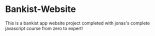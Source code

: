 # Bankist-Website
 This is a bankist app website project completed with jonas's complete javascript course from zero to expert!
